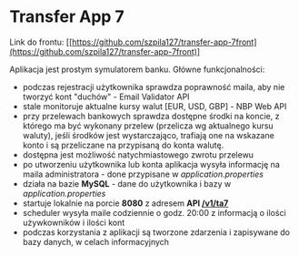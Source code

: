 
# Transfer App 7
  
Link do frontu: [[https://github.com/szpila127/transfer-app-7front](https://github.com/szpila127/transfer-app-7front)]

Aplikacja jest prostym symulatorem banku.
Główne funkcjonalności:
 - podczas rejestracji użytkownika sprawdza poprawność maila, aby nie tworzyć kont "duchów" - Email Validator API
 - stale monitoruje aktualne kursy walut [EUR, USD, GBP] - NBP Web API
 - przy przelewach bankowych sprawdza dostępne środki na koncie, z którego ma być wykonany przelew (przelicza wg aktualnego kursu waluty), jeśli środków jest wystarczająco, trafiają one na wskazane konto i są przeliczane na przypisaną do konta walutę.
 - dostępna jest możliwość natychmiastowego zwrotu przelewu
 - po utworzeniu użytkownika lub konta aplikacja wysyła informację na maila administratora - done przypisane w *application.properties*
 - działa na bazie **MySQL** - dane do użytkownika i bazy w *application.properties*
 - startuje lokalnie na porcie **8080** z adresem **API [/v1/ta7](/v1/ta7)**
 - scheduler wysyła maile codziennie o godz. 20:00 z informacją o ilości używkowników i ilości kont
 - podczas korzystania z aplikacji są tworzone zdarzenia i zapisywane do bazy danych, w celach informacyjnych